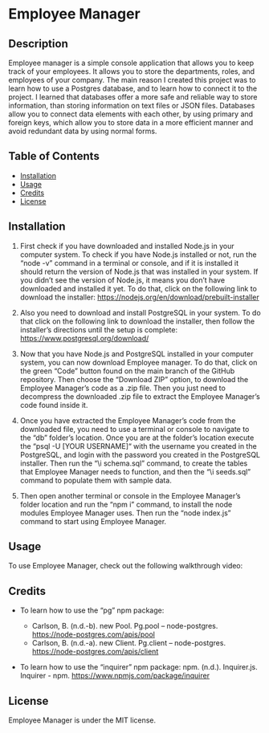 # Employee Manager

## Description

Employee manager is a simple console application that allows you to keep track of your employees. It allows you to store the departments, roles, and employees of your company. The main reason I created this project was to learn how to use a Postgres database, and to learn how to connect it to the project. I learned that databases offer a more safe and reliable way to store information, than storing information on text files or JSON files. Databases allow you to connect data elements with each other, by using primary and foreign keys, which allow you to store data in a more efficient manner and avoid redundant data by using normal forms.

## Table of Contents

- [Installation](#installation)
- [Usage](#usage)
- [Credits](#credits)
- [License](#license)

## Installation

1. First check if you have downloaded and installed Node.js in your computer system. To check if you have Node.js installed or not, run the “node -v” command in a terminal or console, and if it is installed it should return the version of Node.js that was installed in your system. If you didn’t see the version of Node.js, it means you don’t have downloaded and installed it yet. To do that, click on the following link to download the installer: https://nodejs.org/en/download/prebuilt-installer

2. Also you need to download and install PostgreSQL in your system. To do that click on the following link to download the installer, then follow the installer’s directions until the setup is complete: https://www.postgresql.org/download/

3. Now that you have Node.js and PostgreSQL installed in your computer system, you can now download Employee manager. To do that, click on the green “Code” button found on the main branch of the GitHub repository. Then choose the “Download ZIP” option, to download the Employee Manager’s code as a .zip file. Then you just need to decompress the downloaded .zip file to extract the Employee Manager’s code found inside it.

4. Once you have extracted the Employee Manager’s code from the downloaded file, you need to use a terminal or console to navigate to the “db” folder’s location. Once you are at the folder’s location execute the “psql -U [YOUR USERNAME]“ with the username you created in the PostgreSQL, and login with the password you created in the PostgreSQL installer. Then run the “\i schema.sql” command, to create the tables that Employee Manager needs to function, and then the “\i seeds.sql” command to populate them with sample data.

5. Then open another terminal or console in the Employee Manager’s folder location and run the “npm i” command, to install the node modules Employee Manager uses. Then run the “node index.js” command to start using Employee Manager.

## Usage

To use Employee Manager, check out the following walkthrough video:

## Credits

- To learn how to use the “pg” npm package:

  - Carlson, B. (n.d.-b). new Pool. Pg.pool – node-postgres. https://node-postgres.com/apis/pool
  - Carlson, B. (n.d.-a). new Client. Pg.client – node-postgres. https://node-postgres.com/apis/client

- To learn how to use the “inquirer” npm package:
  npm. (n.d.). Inquirer.js. Inquirer - npm. https://www.npmjs.com/package/inquirer

## License

Employee Manager is under the MIT license.
